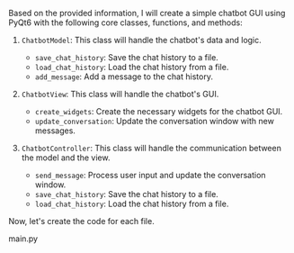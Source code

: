 Based on the provided information, I will create a simple chatbot GUI using PyQt6 with the following core classes, functions, and methods:

1. `ChatbotModel`: This class will handle the chatbot's data and logic.
   - `save_chat_history`: Save the chat history to a file.
   - `load_chat_history`: Load the chat history from a file.
   - `add_message`: Add a message to the chat history.

2. `ChatbotView`: This class will handle the chatbot's GUI.
   - `create_widgets`: Create the necessary widgets for the chatbot GUI.
   - `update_conversation`: Update the conversation window with new messages.

3. `ChatbotController`: This class will handle the communication between the model and the view.
   - `send_message`: Process user input and update the conversation window.
   - `save_chat_history`: Save the chat history to a file.
   - `load_chat_history`: Load the chat history from a file.

Now, let's create the code for each file.

main.py
